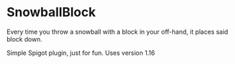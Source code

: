 # SnowballBlock
Every time you throw a snowball with a block in your off-hand, it places said block down.

Simple Spigot plugin, just for fun. 
Uses version 1.16

